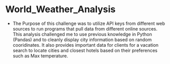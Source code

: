 # World_Weather_Analysis

* The Purpose of this challenge was to utilize API keys from different web sources to run programs that pull data from different online sources.  This analysis challenged me to use previous knowledge in Python (Pandas) and to cleanly display city information based on random cooridinates.  It also provides important data for clients for a vacation search to locate cities and closest hotels based on their preferences such as Max temperature.

